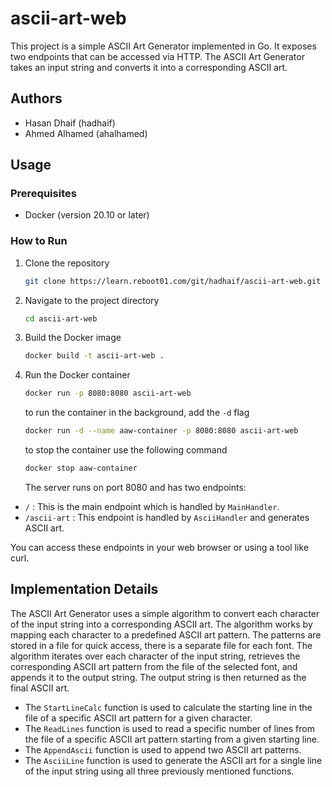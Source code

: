 
# ascii-art-web

This project is a simple ASCII Art Generator implemented in Go. It exposes two endpoints that can be accessed via HTTP. The ASCII Art Generator takes an input string and converts it into a corresponding ASCII art.

## Authors

- Hasan Dhaif (hadhaif)
- Ahmed Alhamed (ahalhamed)

## Usage

### Prerequisites

- Docker (version 20.10 or later)

### How to Run

1. Clone the repository

   ``` bash
   git clone https://learn.reboot01.com/git/hadhaif/ascii-art-web.git
   ```

2. Navigate to the project directory

   ``` bash
   cd ascii-art-web
   ```

3. Build the Docker image

      ``` bash
      docker build -t ascii-art-web .
      ```

4. Run the Docker container

      ``` bash
      docker run -p 8080:8080 ascii-art-web
      ```

   to run the container in the background, add the `-d` flag

      ``` bash
      docker run -d --name aaw-container -p 8080:8080 ascii-art-web
      ```

   to stop the container use the following command

      ``` bash
      docker stop aaw-container
      ```

   The server runs on port 8080 and has two endpoints:

- ```/``` : This is the main endpoint which is handled by ```MainHandler```.
- ```/ascii-art``` : This endpoint is handled by ```AsciiHandler``` and generates ASCII art.

You can access these endpoints in your web browser or using a tool like curl.

## Implementation Details

The ASCII Art Generator uses a simple algorithm to convert each character of the input string into a corresponding ASCII art. The algorithm works by mapping each character to a predefined ASCII art pattern. The patterns are stored in a file for quick access, there is a separate file for each font. The algorithm iterates over each character of the input string, retrieves the corresponding ASCII art pattern from the file of the selected font, and appends it to the output string. The output string is then returned as the final ASCII art.

- The ```StartLineCalc``` function is used to calculate the starting line in the file of a specific ASCII art pattern for a given character.
- The ```ReadLines``` function is used to read a specific number of lines from the file of a specific ASCII art pattern starting from a given starting line.
- The ```AppendAscii``` function is used to append two ASCII art patterns.
- The ```AsciiLine``` function is used to generate the ASCII art for a single line of the input string using all three previously mentioned functions.
